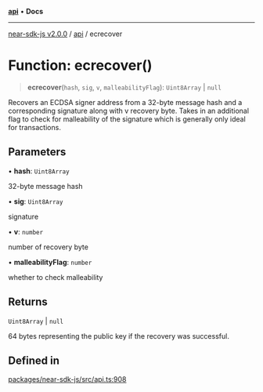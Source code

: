 [**api**](../README.md) • **Docs**

***

[near-sdk-js v2.0.0](../../packages.md) / [api](../README.md) / ecrecover

# Function: ecrecover()

> **ecrecover**(`hash`, `sig`, `v`, `malleabilityFlag`): `Uint8Array` \| `null`

Recovers an ECDSA signer address from a 32-byte message hash and a corresponding
signature along with v recovery byte. Takes in an additional flag to check for
malleability of the signature which is generally only ideal for transactions.

## Parameters

• **hash**: `Uint8Array`

32-byte message hash

• **sig**: `Uint8Array`

signature

• **v**: `number`

number of recovery byte

• **malleabilityFlag**: `number`

whether to check malleability

## Returns

`Uint8Array` \| `null`

64 bytes representing the public key if the recovery was successful.

## Defined in

[packages/near-sdk-js/src/api.ts:908](https://github.com/LimeChain/near-sdk-js/blob/5530eb605b430589e35fde22ec4943fa536f58d1/packages/near-sdk-js/src/api.ts#L908)
